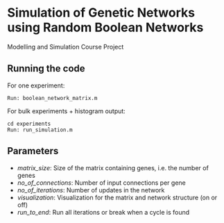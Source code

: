 # Simulation of Genetic Networks using Random Boolean Networks
Modelling and Simulation Course Project


## Running the code

For one experiment:
```shell
Run: boolean_network_matrix.m
```

For bulk experiments + histogram output:
```shell
cd experiments
Run: run_simulation.m
```

## Parameters
- _matrix_size_: Size of the matrix containing genes, i.e. the number of genes
- _no_of_connections_: Number of input connections per gene
- _no_of_iterations_: Number of updates in the network
- _visualization_: Visualization for the matrix and network structure (on or off)
- _run_to_end_: Run all iterations or break when a cycle is found
